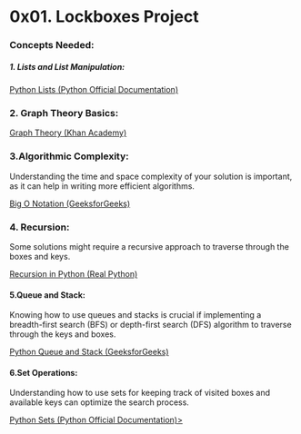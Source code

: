 <h1>0x01. Lockboxes Project</h1>

<h3>Concepts Needed:</h3>

##### 1. Lists and List Manipulation:
<a href="https://intranet.alxswe.com/rltoken/TtGNy9p1p1d0O5G1rdY1Aw">Python Lists (Python Official Documentation)</a>

### 2. Graph Theory Basics:

<a href="https://intranet.alxswe.com/rltoken/eVcYI8g-6nF0Na46xnRdhw">Graph Theory (Khan Academy)</a>

### 3.Algorithmic Complexity:

<p>Understanding the time and space complexity of your solution is important, as it can help in writing more efficient algorithms.</p>
<a href="https://intranet.alxswe.com/rltoken/01qym1qAJUkLrb47PvqnKg">Big O Notation (GeeksforGeeks)</a>

 ### 4. Recursion:
  <p> Some solutions might require a recursive approach to traverse through the boxes and keys.</p>
  <a href="https://intranet.alxswe.com/rltoken/zpEuvv0l9EHohIx-HwiAAA">Recursion in Python (Real Python)</a>

   <h4> 5.Queue and Stack:</h4>
  <p>Knowing how to use queues and stacks is crucial if implementing a breadth-first search (BFS) or depth-first search (DFS) algorithm to traverse through the keys and boxes.</p>

  <a href="https://intranet.alxswe.com/rltoken/CQLm4RJrdwyo2DAcNCtwIA">Python Queue and Stack (GeeksforGeeks)</a>

   <h4> 6.Set Operations:</h4>
  <p>Understanding how to use sets for keeping track of visited boxes and available keys can optimize the search process.</p>

  <a href="https://intranet.alxswe.com/rltoken/zkmtaPqAbKyxx41kRw7ulA">Python Sets (Python Official Documentation)>